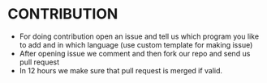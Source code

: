 # CONTRIBUTION

* For doing contribution open an issue and tell us which program you like to add and in which language (use custom template for making issue)
* After opening issue we comment and then fork our repo and send us pull request
* In 12 hours we make sure that pull request is merged if valid.
